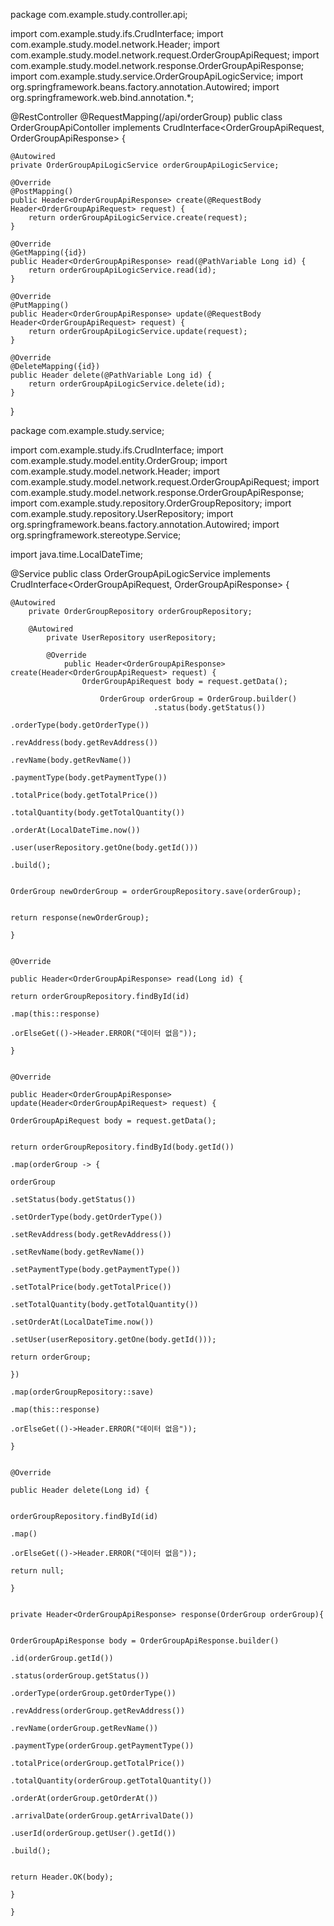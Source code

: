 package com.example.study.controller.api;

import com.example.study.ifs.CrudInterface;
import com.example.study.model.network.Header;
import com.example.study.model.network.request.OrderGroupApiRequest;
import com.example.study.model.network.response.OrderGroupApiResponse;
import com.example.study.service.OrderGroupApiLogicService;
import org.springframework.beans.factory.annotation.Autowired;
import org.springframework.web.bind.annotation.*;

@RestController
@RequestMapping(/api/orderGroup)
public class OrderGroupApiContoller implements CrudInterface<OrderGroupApiRequest, OrderGroupApiResponse> {

    @Autowired
    private OrderGroupApiLogicService orderGroupApiLogicService;

    @Override
    @PostMapping()
    public Header<OrderGroupApiResponse> create(@RequestBody Header<OrderGroupApiRequest> request) {
        return orderGroupApiLogicService.create(request);
    }

    @Override
    @GetMapping({id})
    public Header<OrderGroupApiResponse> read(@PathVariable Long id) {
        return orderGroupApiLogicService.read(id);
    }

    @Override
    @PutMapping()
    public Header<OrderGroupApiResponse> update(@RequestBody Header<OrderGroupApiRequest> request) {
        return orderGroupApiLogicService.update(request);
    }

    @Override
    @DeleteMapping({id})
    public Header delete(@PathVariable Long id) {
        return orderGroupApiLogicService.delete(id);
    }
}

package com.example.study.service;

import com.example.study.ifs.CrudInterface;
import com.example.study.model.entity.OrderGroup;
import com.example.study.model.network.Header;
import com.example.study.model.network.request.OrderGroupApiRequest;
import com.example.study.model.network.response.OrderGroupApiResponse;
import com.example.study.repository.OrderGroupRepository;
import com.example.study.repository.UserRepository;
import org.springframework.beans.factory.annotation.Autowired;
import org.springframework.stereotype.Service;

import java.time.LocalDateTime;

@Service
public class OrderGroupApiLogicService implements CrudInterface<OrderGroupApiRequest, OrderGroupApiResponse> {

    @Autowired
        private OrderGroupRepository orderGroupRepository;

	    @Autowired
	        private UserRepository userRepository;

		    @Override
		        public Header<OrderGroupApiResponse> create(Header<OrderGroupApiRequest> request) {
			        OrderGroupApiRequest body = request.getData();

				        OrderGroup orderGroup = OrderGroup.builder()
					                .status(body.getStatus())
							                .orderType(body.getOrderType())
									                .revAddress(body.getRevAddress())
											                .revName(body.getRevName())
													                .paymentType(body.getPaymentType())
															                .totalPrice(body.getTotalPrice())
																	                .totalQuantity(body.getTotalQuantity())
																			                .orderAt(LocalDateTime.now())
																					                .user(userRepository.getOne(body.getId()))
																							                .build();

																									        OrderGroup newOrderGroup = orderGroupRepository.save(orderGroup);

																										        return response(newOrderGroup);
																											    }

																											        @Override
																												    public Header<OrderGroupApiResponse> read(Long id) {
																												            return orderGroupRepository.findById(id)
																													                    .map(this::response)
																															                    .orElseGet(()->Header.ERROR("데이터 없음"));
																																	        }

																																		    @Override
																																		        public Header<OrderGroupApiResponse> update(Header<OrderGroupApiRequest> request) {
																																			        OrderGroupApiRequest body = request.getData();

																																				        return orderGroupRepository.findById(body.getId())
																																					                .map(orderGroup -> {
																																							                    orderGroup
																																									                                .setStatus(body.getStatus())
																																													                            .setOrderType(body.getOrderType())
																																																                                .setRevAddress(body.getRevAddress())
																																																				                            .setRevName(body.getRevName())
																																																							                                .setPaymentType(body.getPaymentType())
																																																											                            .setTotalPrice(body.getTotalPrice())
																																																														                                .setTotalQuantity(body.getTotalQuantity())
																																																																		                            .setOrderAt(LocalDateTime.now())
																																																																					                                .setUser(userRepository.getOne(body.getId()));
																																																																									                    return orderGroup;
																																																																											                    })
																																																																													                    .map(orderGroupRepository::save)
																																																																															                    .map(this::response)
																																																																																	                    .orElseGet(()->Header.ERROR("데이터 없음"));
																																																																																			        }

																																																																																				    @Override
																																																																																				        public Header delete(Long id) {

																																																																																					        orderGroupRepository.findById(id)
																																																																																						                .map()
																																																																																								                .orElseGet(()->Header.ERROR("데이터 없음"));
																																																																																										        return null;
																																																																																											    }

																																																																																											        private Header<OrderGroupApiResponse> response(OrderGroup orderGroup){

																																																																																												        OrderGroupApiResponse body = OrderGroupApiResponse.builder()
																																																																																													                .id(orderGroup.getId())
																																																																																															                .status(orderGroup.getStatus())
																																																																																																	                .orderType(orderGroup.getOrderType())
																																																																																																			                .revAddress(orderGroup.getRevAddress())
																																																																																																					                .revName(orderGroup.getRevName())
																																																																																																							                .paymentType(orderGroup.getPaymentType())
																																																																																																									                .totalPrice(orderGroup.getTotalPrice())
																																																																																																											                .totalQuantity(orderGroup.getTotalQuantity())
																																																																																																													                .orderAt(orderGroup.getOrderAt())
																																																																																																															                .arrivalDate(orderGroup.getArrivalDate())
																																																																																																																	                .userId(orderGroup.getUser().getId())
																																																																																																																			                .build();

																																																																																																																					        return Header.OK(body);
																																																																																																																						    }
																																																																																																																						    }

